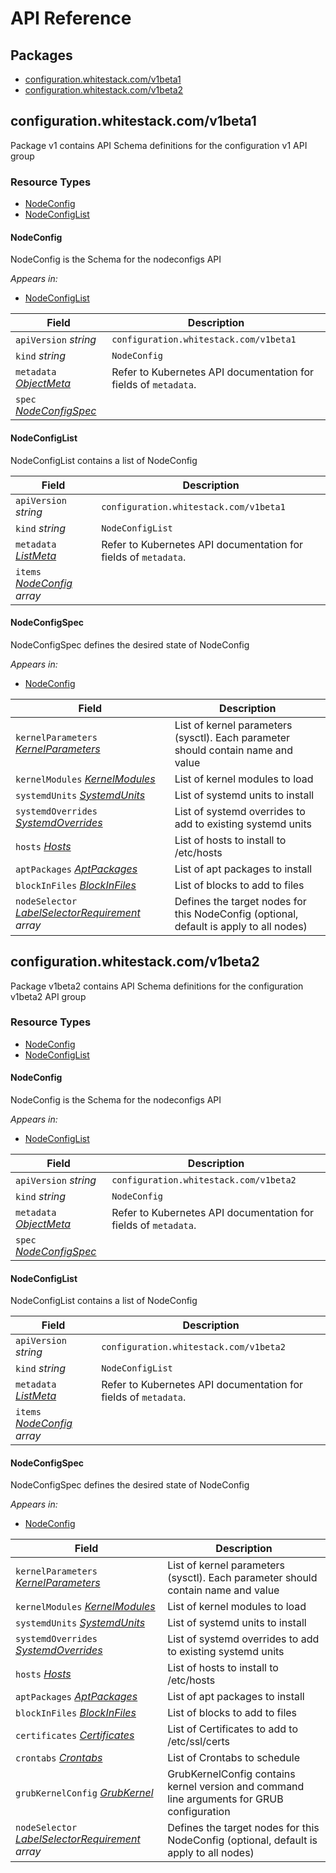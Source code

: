 # API Reference

## Packages
- [configuration.whitestack.com/v1beta1](#configurationwhitestackcomv1beta1)
- [configuration.whitestack.com/v1beta2](#configurationwhitestackcomv1beta2)


## configuration.whitestack.com/v1beta1

Package v1 contains API Schema definitions for the configuration v1 API group

### Resource Types
- [NodeConfig](#nodeconfig)
- [NodeConfigList](#nodeconfiglist)



#### NodeConfig



NodeConfig is the Schema for the nodeconfigs API

_Appears in:_
- [NodeConfigList](#nodeconfiglist)

| Field | Description |
| --- | --- |
| `apiVersion` _string_ | `configuration.whitestack.com/v1beta1`
| `kind` _string_ | `NodeConfig`
| `metadata` _[ObjectMeta](https://kubernetes.io/docs/reference/generated/kubernetes-api/v1.25/#objectmeta-v1-meta)_ | Refer to Kubernetes API documentation for fields of `metadata`. |
| `spec` _[NodeConfigSpec](#nodeconfigspec)_ |  |


#### NodeConfigList



NodeConfigList contains a list of NodeConfig



| Field | Description |
| --- | --- |
| `apiVersion` _string_ | `configuration.whitestack.com/v1beta1`
| `kind` _string_ | `NodeConfigList`
| `metadata` _[ListMeta](https://kubernetes.io/docs/reference/generated/kubernetes-api/v1.25/#listmeta-v1-meta)_ | Refer to Kubernetes API documentation for fields of `metadata`. |
| `items` _[NodeConfig](#nodeconfig) array_ |  |


#### NodeConfigSpec



NodeConfigSpec defines the desired state of NodeConfig

_Appears in:_
- [NodeConfig](#nodeconfig)

| Field | Description |
| --- | --- |
| `kernelParameters` _[KernelParameters](#kernelparameters)_ | List of kernel parameters (sysctl). Each parameter should contain name and value |
| `kernelModules` _[KernelModules](#kernelmodules)_ | List of kernel modules to load |
| `systemdUnits` _[SystemdUnits](#systemdunits)_ | List of systemd units to install |
| `systemdOverrides` _[SystemdOverrides](#systemdoverrides)_ | List of systemd overrides to add to existing systemd units |
| `hosts` _[Hosts](#hosts)_ | List of hosts to install to /etc/hosts |
| `aptPackages` _[AptPackages](#aptpackages)_ | List of apt packages to install |
| `blockInFiles` _[BlockInFiles](#blockinfiles)_ | List of blocks to add to files |
| `nodeSelector` _[LabelSelectorRequirement](https://kubernetes.io/docs/reference/generated/kubernetes-api/v1.25/#labelselectorrequirement-v1-meta) array_ | Defines the target nodes for this NodeConfig (optional, default is apply to all nodes) |





## configuration.whitestack.com/v1beta2

Package v1beta2 contains API Schema definitions for the configuration v1beta2 API group

### Resource Types
- [NodeConfig](#nodeconfig)
- [NodeConfigList](#nodeconfiglist)



#### NodeConfig



NodeConfig is the Schema for the nodeconfigs API

_Appears in:_
- [NodeConfigList](#nodeconfiglist)

| Field | Description |
| --- | --- |
| `apiVersion` _string_ | `configuration.whitestack.com/v1beta2`
| `kind` _string_ | `NodeConfig`
| `metadata` _[ObjectMeta](https://kubernetes.io/docs/reference/generated/kubernetes-api/v1.25/#objectmeta-v1-meta)_ | Refer to Kubernetes API documentation for fields of `metadata`. |
| `spec` _[NodeConfigSpec](#nodeconfigspec)_ |  |


#### NodeConfigList



NodeConfigList contains a list of NodeConfig



| Field | Description |
| --- | --- |
| `apiVersion` _string_ | `configuration.whitestack.com/v1beta2`
| `kind` _string_ | `NodeConfigList`
| `metadata` _[ListMeta](https://kubernetes.io/docs/reference/generated/kubernetes-api/v1.25/#listmeta-v1-meta)_ | Refer to Kubernetes API documentation for fields of `metadata`. |
| `items` _[NodeConfig](#nodeconfig) array_ |  |


#### NodeConfigSpec



NodeConfigSpec defines the desired state of NodeConfig

_Appears in:_
- [NodeConfig](#nodeconfig)

| Field | Description |
| --- | --- |
| `kernelParameters` _[KernelParameters](#kernelparameters)_ | List of kernel parameters (sysctl). Each parameter should contain name and value |
| `kernelModules` _[KernelModules](#kernelmodules)_ | List of kernel modules to load |
| `systemdUnits` _[SystemdUnits](#systemdunits)_ | List of systemd units to install |
| `systemdOverrides` _[SystemdOverrides](#systemdoverrides)_ | List of systemd overrides to add to existing systemd units |
| `hosts` _[Hosts](#hosts)_ | List of hosts to install to /etc/hosts |
| `aptPackages` _[AptPackages](#aptpackages)_ | List of apt packages to install |
| `blockInFiles` _[BlockInFiles](#blockinfiles)_ | List of blocks to add to files |
| `certificates` _[Certificates](#certificates)_ | List of Certificates to add to /etc/ssl/certs |
| `crontabs` _[Crontabs](#crontabs)_ | List of Crontabs to schedule |
| `grubKernelConfig` _[GrubKernel](#grubkernel)_ | GrubKernelConfig contains kernel version and command line arguments for GRUB configuration |
| `nodeSelector` _[LabelSelectorRequirement](https://kubernetes.io/docs/reference/generated/kubernetes-api/v1.25/#labelselectorrequirement-v1-meta) array_ | Defines the target nodes for this NodeConfig (optional, default is apply to all nodes) |




